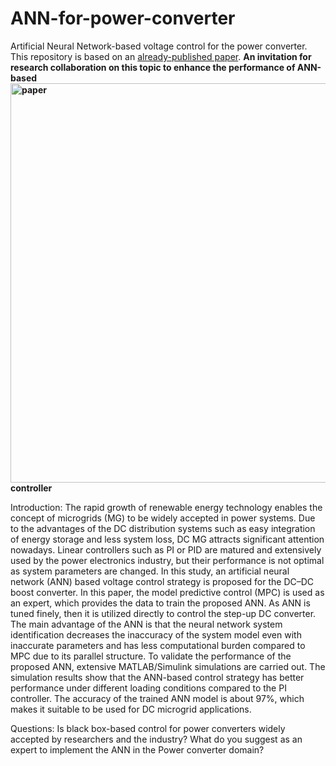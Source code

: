 # ANN-for-power-converter
Artificial Neural Network-based voltage control for the power converter. 
This repository is based on an [already-published paper](https://arxiv.org/pdf/2111.03207.pdf). 
**An invitation for research collaboration on this topic to enhance the performance of ANN-based
<img width="639" alt="paper" src="https://github.com/HS-Khan/ANN-for-power-converter/assets/67041551/680e4229-3a59-432d-a073-9293be28663d">
 controller** 

Introduction:
The rapid growth of renewable energy technology enables the concept of microgrids (MG) to be widely accepted in power systems. Due to the advantages of the DC distribution systems such as easy integration of energy storage and less system loss, DC MG attracts significant attention nowadays. Linear controllers such as PI or PID are matured and extensively used by the power electronics industry, but their performance is not optimal as system parameters are changed. In this study, an artificial neural network (ANN) based voltage control strategy is proposed for the DC–DC boost converter. In this paper, the model predictive control (MPC) is used as an expert, which provides the data to train the proposed ANN. As ANN is tuned finely, then it is utilized directly to control the step-up DC converter. The main advantage of the ANN is that the neural network system identification decreases the inaccuracy of the system model even with inaccurate parameters and has less computational burden compared to MPC due to its parallel structure. To validate the performance of the proposed ANN, extensive MATLAB/Simulink simulations are carried out. The simulation results show that the ANN-based control strategy has better performance under different loading conditions compared to the PI controller. The accuracy of the trained ANN model is about 97%, which makes it suitable to be used for DC microgrid applications.

Questions: 
Is black box-based control for power converters widely accepted by researchers and the industry?
What do you suggest as an expert to implement the ANN in the Power converter domain?
